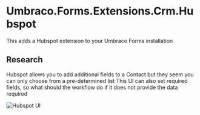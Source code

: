 # Umbraco.Forms.Extensions.Crm.Hubspot
This adds a Hubspot extension to your Umbraco Forms installation

## Research
Hubspot allows you to add additional fields to a Contact but they seem you can only choose from a pre-determined list
This UI can also set required fields, so what should the workflow do if it does not provide the data required

![Hubspot UI](https://user-images.githubusercontent.com/1389894/122041936-7170aa00-cdd1-11eb-80ac-f9106c439599.png)

